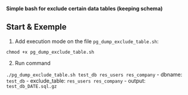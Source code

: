 **Simple bash for exclude certain data tables (keeping schema)**

Start & Exemple
-----------

1. Add execution mode on the file ``pg_dump_exclude_table.sh``:

  ``chmod +x pg_dump_exclude_table.sh``

2. Run command
    
  ``./pg_dump_exclude_table.sh test_db res_users res_company``
    - dbname: ``test_db``
    - exclude_table: ``res_users res_company``
    - output: ``test_db_DATE.sql.gz``
